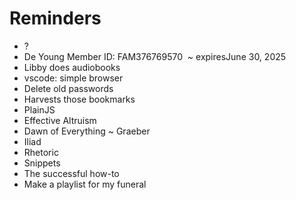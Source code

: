 # Reminders

* ?
* De Young Member ID: FAM376769570  ~ expiresJune 30, 2025  
* Libby does audiobooks
* vscode: simple browser
* Delete old passwords
* Harvests those bookmarks
* PlainJS
* Effective Altruism
* Dawn of Everything ~ Graeber
* Iliad
* Rhetoric
* Snippets
* The successful how-to
* Make a playlist for my funeral